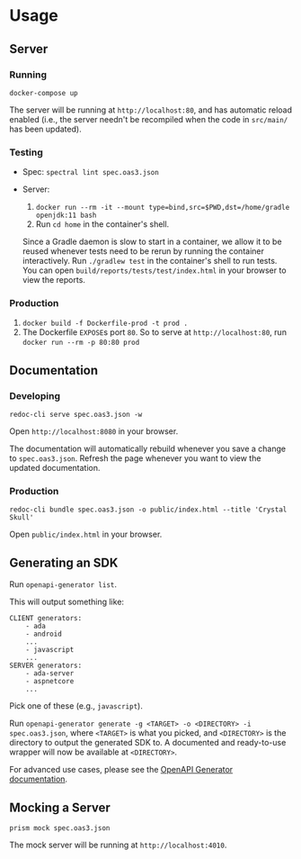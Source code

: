 # Usage

## Server

### Running

`docker-compose up`

The server will be running at `http://localhost:80`, and has automatic reload enabled (i.e., the server needn't be recompiled when the code in `src/main/` has been updated).

### Testing

- Spec: `spectral lint spec.oas3.json`
- Server: 
    1. `docker run --rm -it --mount type=bind,src=$PWD,dst=/home/gradle openjdk:11 bash`
    1. Run `cd home` in the container's shell.
    
    Since a Gradle daemon is slow to start in a container, we allow it to be reused whenever tests need to be rerun by running the container interactively. Run `./gradlew test` in the container's shell to run tests. You can open `build/reports/tests/test/index.html` in your browser to view the reports.

### Production

1. `docker build -f Dockerfile-prod -t prod .`
1. The Dockerfile `EXPOSE`s port `80`. So to serve at `http://localhost:80`, run `docker run --rm -p 80:80 prod`

## Documentation

### Developing

`redoc-cli serve spec.oas3.json -w`

Open `http://localhost:8080` in your browser. 

The documentation will automatically rebuild whenever you save a change to `spec.oas3.json`. Refresh the page whenever you want to view the updated documentation.

### Production

`redoc-cli bundle spec.oas3.json -o public/index.html --title 'Crystal Skull'`

Open `public/index.html` in your browser.

## Generating an SDK

Run `openapi-generator list`.

This will output something like:
```
CLIENT generators:
    - ada
    - android
    ...
    - javascript
    ...
SERVER generators:
    - ada-server
    - aspnetcore
    ...
```
Pick one of these (e.g., `javascript`).

Run `openapi-generator generate -g <TARGET> -o <DIRECTORY> -i spec.oas3.json`, where `<TARGET>` is what you picked, and `<DIRECTORY>` is the directory to output the generated SDK to. A documented and ready-to-use wrapper will now be available at `<DIRECTORY>`.

For advanced use cases, please see the [OpenAPI Generator documentation](https://openapi-generator.tech/).

## Mocking a Server

`prism mock spec.oas3.json`

The mock server will be running at `http://localhost:4010`.